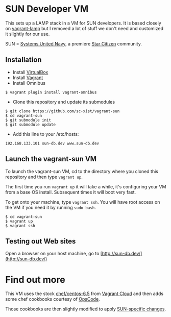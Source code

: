 SUN Developer VM
================

This sets up a LAMP stack in a VM for SUN developers. It is based closely on [vagrant-lamp](https://github.com/r8/vagrant-lamp)
but I removed a lot of stuff we don't need and customized it slightly for our use.

SUN = [Systems United Navy](http://www.systemsunitednavy.com/), a premiere [Star Citizen](https://robertsspaceindustries.com/) community.


Installation
------------

* Install [VirtualBox](http://www.virtualbox.org/)
* Install [Vagrant](http://vagrantup.com/)
* Install Omnibus
```
$ vagrant plugin install vagrant-omnibus
```
* Clone this repository and update its submodules
```
$ git clone https://github.com/sc-xist/vagrant-sun
$ cd vagrant-sun
$ git submodule init
$ git submodule update
```
* Add this line to your /etc/hosts:
```
192.168.133.101 sun-db.dev www.sun-db.dev
```


Launch the vagrant-sun VM
-------------------------

To launch the vagrant-sun VM, cd to the directory where you cloned this repository
and then type `vagrant up`.

The first time you run `vagrant up` it will take a while, it's configuring your VM
from a base OS install.  Subsequent times it will boot very fast.

To get onto your machine, type `vagrant ssh`.  You will have root access on the VM
if you need it by running `sudo bash`.

```
$ cd vagrant-sun
$ vagrant up
$ vagrant ssh
```


Testing out Web sites
---------------------

Open a browser on your host machine, go to [http://sun-db.dev/](http://sun-db.dev/)


Find out more
=============

This VM uses the stock [chef/centos-6.5](https://vagrantcloud.com/chef/centos-6.5) from [Vagrant Cloud](https://vagrantcloud.com/)
and then adds some chef cookbooks courtesy of [OpsCode](http://community.opscode.com/).

Those cookbooks are then slightly modified to apply [SUN-specific changes](https://github.com/sc-xist/vagrant-sun/tree/master/chef/cookbooks/sun-db).
